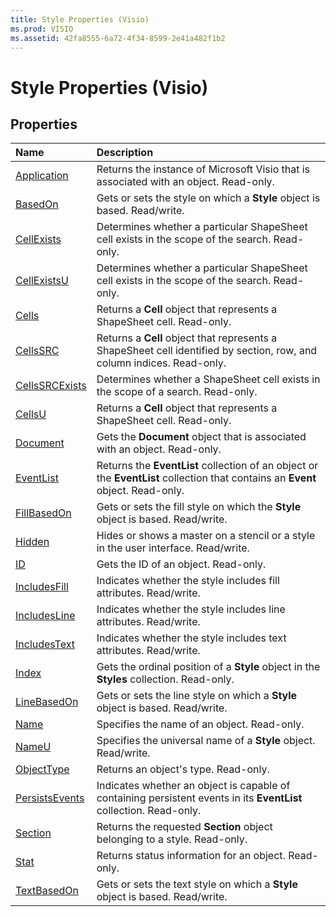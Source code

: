 ```yaml
---
title: Style Properties (Visio)
ms.prod: VISIO
ms.assetid: 42fa8555-6a72-4f34-8599-2e41a482f1b2
---
```



# Style Properties (Visio)

## Properties



|**Name**|**Description**|
|:-----|:-----|
|[Application](style-application-property-visio.md)|Returns the instance of Microsoft Visio that is associated with an object. Read-only.|
|[BasedOn](style-basedon-property-visio.md)|Gets or sets the style on which a  **Style** object is based. Read/write.|
|[CellExists](style-cellexists-property-visio.md)|Determines whether a particular ShapeSheet cell exists in the scope of the search. Read-only.|
|[CellExistsU](style-cellexistsu-property-visio.md)|Determines whether a particular ShapeSheet cell exists in the scope of the search. Read-only.|
|[Cells](style-cells-property-visio.md)|Returns a  **Cell** object that represents a ShapeSheet cell. Read-only.|
|[CellsSRC](style-cellssrc-property-visio.md)|Returns a  **Cell** object that represents a ShapeSheet cell identified by section, row, and column indices. Read-only.|
|[CellsSRCExists](style-cellssrcexists-property-visio.md)|Determines whether a ShapeSheet cell exists in the scope of a search. Read-only.|
|[CellsU](style-cellsu-property-visio.md)|Returns a  **Cell** object that represents a ShapeSheet cell. Read-only.|
|[Document](style-document-property-visio.md)|Gets the  **Document** object that is associated with an object. Read-only.|
|[EventList](style-eventlist-property-visio.md)|Returns the  **EventList** collection of an object or the **EventList** collection that contains an **Event** object. Read-only.|
|[FillBasedOn](style-fillbasedon-property-visio.md)|Gets or sets the fill style on which the  **Style** object is based. Read/write.|
|[Hidden](style-hidden-property-visio.md)|Hides or shows a master on a stencil or a style in the user interface. Read/write.|
|[ID](style-id-property-visio.md)|Gets the ID of an object. Read-only.|
|[IncludesFill](style-includesfill-property-visio.md)|Indicates whether the style includes fill attributes. Read/write.|
|[IncludesLine](style-includesline-property-visio.md)|Indicates whether the style includes line attributes. Read/write.|
|[IncludesText](style-includestext-property-visio.md)|Indicates whether the style includes text attributes. Read/write.|
|[Index](style-index-property-visio.md)|Gets the ordinal position of a  **Style** object in the **Styles** collection. Read-only.|
|[LineBasedOn](style-linebasedon-property-visio.md)|Gets or sets the line style on which a  **Style** object is based. Read/write.|
|[Name](style-name-property-visio.md)|Specifies the name of an object. Read-only.|
|[NameU](style-nameu-property-visio.md)|Specifies the universal name of a  **Style** object. Read/write.|
|[ObjectType](style-objecttype-property-visio.md)|Returns an object's type. Read-only.|
|[PersistsEvents](style-persistsevents-property-visio.md)|Indicates whether an object is capable of containing persistent events in its  **EventList** collection. Read-only.|
|[Section](style-section-property-visio.md)|Returns the requested  **Section** object belonging to a style. Read-only.|
|[Stat](style-stat-property-visio.md)|Returns status information for an object. Read-only.|
|[TextBasedOn](style-textbasedon-property-visio.md)|Gets or sets the text style on which a  **Style** object is based. Read/write.|

